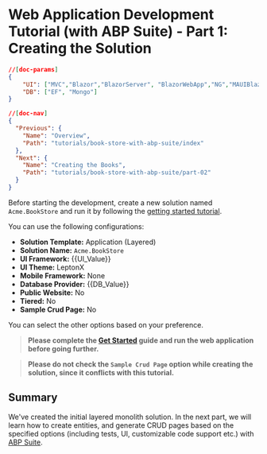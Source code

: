 # Web Application Development Tutorial (with ABP Suite) - Part 1: Creating the Solution

````json
//[doc-params]
{
    "UI": ["MVC","Blazor","BlazorServer", "BlazorWebApp","NG","MAUIBlazor"],
    "DB": ["EF", "Mongo"]
}
````

````json
//[doc-nav]
{
  "Previous": {
    "Name": "Overview",
    "Path": "tutorials/book-store-with-abp-suite/index"
  },
  "Next": {
    "Name": "Creating the Books",
    "Path": "tutorials/book-store-with-abp-suite/part-02"
  }
}
````

Before starting the development, create a new solution named `Acme.BookStore` and run it by following the [getting started tutorial](../../get-started/layered-web-application.md).

You can use the following configurations:

* **Solution Template:** Application (Layered)
* **Solution Name:** `Acme.BookStore`
* **UI Framework:** {{UI_Value}}
* **UI Theme:** LeptonX
* **Mobile Framework:** None
* **Database Provider:** {{DB_Value}}
* **Public Website:** No
* **Tiered:** No
* **Sample Crud Page:** No

You can select the other options based on your preference.

> **Please complete the [Get Started](../../get-started/layered-web-application.md) guide and run the web application before going further.**

> **Please do not check the `Sample Crud Page` option while creating the solution, since it conflicts with this tutorial.**

## Summary

We've created the initial layered monolith solution. In the next part, we will learn how to create entities, and generate CRUD pages based on the specified options (including tests, UI, customizable code support etc.) with [ABP Suite](../../suite/index.md).
